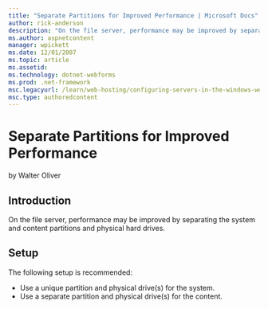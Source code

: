 ```yaml
---
title: "Separate Partitions for Improved Performance | Microsoft Docs"
author: rick-anderson
description: "On the file server, performance may be improved by separating the system and content partitions and physical hard drives. Setup The following setup is recomm..."
ms.author: aspnetcontent
manager: wpickett
ms.date: 12/01/2007
ms.topic: article
ms.assetid: 
ms.technology: dotnet-webforms
ms.prod: .net-framework
msc.legacyurl: /learn/web-hosting/configuring-servers-in-the-windows-web-platform/preparing-the-file-serve-deployment
msc.type: authoredcontent
---
```

Separate Partitions for Improved Performance
====================
by Walter Oliver

## Introduction

On the file server, performance may be improved by separating the system and content partitions and physical hard drives.

## Setup

The following setup is recommended:

- Use a unique partition and physical drive(s) for the system.
- Use a separate partition and physical drive(s) for the content.